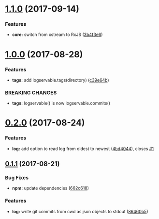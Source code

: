 <a name="1.1.0"></a>
# [1.1.0](https://github.com/JamieMason/logservable/compare/1.0.0...1.1.0) (2017-09-14)


### Features

* **core:** switch from xstream to RxJS ([3b4f3e6](https://github.com/JamieMason/logservable/commit/3b4f3e6))



<a name="1.0.0"></a>
# [1.0.0](https://github.com/JamieMason/logservable/compare/0.2.0...1.0.0) (2017-08-28)


### Features

* **tags:** add logservable.tags(directory) ([c39e64b](https://github.com/JamieMason/logservable/commit/c39e64b))


### BREAKING CHANGES

* **tags:** logservable() is now logservable.commits()



<a name="0.2.0"></a>
# [0.2.0](https://github.com/JamieMason/logservable/compare/0.1.1...0.2.0) (2017-08-24)


### Features

* **log:** add option to read log from oldest to newest ([4bd4044](https://github.com/JamieMason/logservable/commit/4bd4044)), closes [#1](https://github.com/JamieMason/logservable/issues/1)



<a name="0.1.1"></a>
## [0.1.1](https://github.com/JamieMason/logservable/compare/86460b5...0.1.1) (2017-08-21)


### Bug Fixes

* **npm:** update dependencies ([662c618](https://github.com/JamieMason/logservable/commit/662c618))


### Features

* **log:** write git commits from cwd as json objects to stdout ([86460b5](https://github.com/JamieMason/logservable/commit/86460b5))



